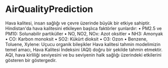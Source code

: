 # AirQualityPrediction
Hava kalitesi, insan sağlığı ve çevre üzerinde büyük bir etkiye sahiptir. Hindistan'da
hava kalitesini etkileyen başlıca faktörler şunlardır:
• PM2.5 ve PM10: Solunabilir partiküller
• NO, NO2, NOx: Azot oksitler
• NH3: Amonyak
• CO: Karbon monoksit
• SO2: Kükürt dioksit
• O3: Ozon
• Benzene, Toluene, Xylene: Uçucu organik bileşikler
Hava kalitesi tahmin modelimizin temel amacı, Hava Kalitesi İndeksini (AQI) doğru
bir şekilde tahmin etmektir. AQI, hava kirliliği seviyesini ve bu seviyenin halk sağlığı
üzerindeki etkilerini gösteren bir göstergedir. 


